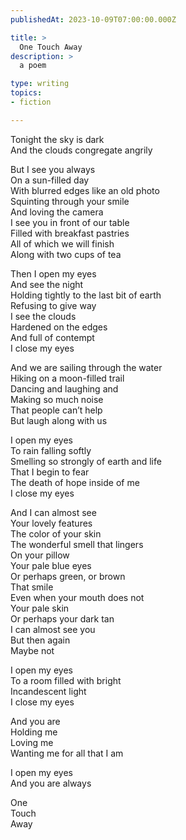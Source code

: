 ```yaml
---
publishedAt: 2023-10-09T07:00:00.000Z

title: >
  One Touch Away
description: >
  a poem

type: writing
topics:
- fiction

---
```


Tonight the sky is dark  
And the clouds congregate angrily

But I see you always  
On a sun-filled day  
With blurred edges like an old photo  
Squinting through your smile  
And loving the camera  
I see you in front of our table  
Filled with breakfast pastries  
All of which we will finish  
Along with two cups of tea

Then I open my eyes  
And see the night  
Holding tightly to the last bit of earth  
Refusing to give way  
I see the clouds  
Hardened on the edges  
And full of contempt  
I close my eyes

And we are sailing through the water  
Hiking on a moon-filled trail  
Dancing and laughing and  
Making so much noise  
That people can’t help  
But laugh along with us

I open my eyes  
To rain falling softly  
Smelling so strongly of earth and life  
That I begin to fear  
The death of hope inside of me  
I close my eyes

And I can almost see  
Your lovely features  
The color of your skin  
The wonderful smell that lingers  
On your pillow  
Your pale blue eyes  
Or perhaps green, or brown  
That smile  
Even when your mouth does not  
Your pale skin  
Or perhaps your dark tan  
I can almost see you  
But then again  
Maybe not

I open my eyes  
To a room filled with bright  
Incandescent light  
I close my eyes

And you are  
Holding me  
Loving me  
Wanting me for all that I am

I open my eyes  
And you are always

One  
Touch  
Away